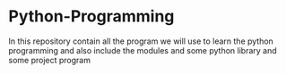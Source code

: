 # Python-Programming
In this repository contain all the program we will use to learn the python programming and also include the modules and some python library and some project program
